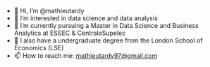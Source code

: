 - 👋 Hi, I’m @mathieutardy
- 👀 I’m interested in data science and data analysis
- 🌱 I’m currently pursuing a Master in Data Science and Business Analytics at ESSEC & CentraleSupelec
- 💼 I also have a undergraduate degree from the London School of Economics (LSE)
- 📫 How to reach me: mathieutardy97@gmail.com

<!---
mathieutardy/mathieutardy is a ✨ special ✨ repository because its `README.md` (this file) appears on your GitHub profile.
You can click the Preview link to take a look at your changes.
--->
